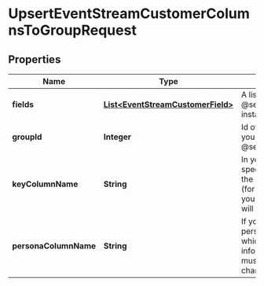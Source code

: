 

# UpsertEventStreamCustomerColumnsToGroupRequest


## Properties

| Name | Type | Description | Notes |
|------------ | ------------- | ------------- | -------------|
|**fields** | [**List&lt;EventStreamCustomerField&gt;**](EventStreamCustomerField.md) | A list of @see(EventStreamCustomerField) instances to upsert |  [optional] |
|**groupId** | **Integer** | Id of the group of event streams you want to update, obtained via @see(GetEventStreams) |  [optional] |
|**keyColumnName** | **String** | In your list of columns, you must specify which column contains the key field for your customer (for instance, email address).  If you do not, the loader rule created will expect a cxid to be provided |  [optional] |
|**personaColumnName** | **String** | If your data is going to have persona data, specify the column which holds the persona information.  Note that personas must be separated by a pipe character if there are multiples |  [optional] |



